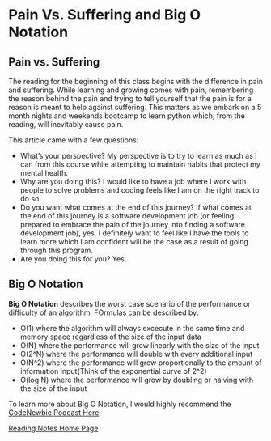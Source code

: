 # Pain Vs. Suffering and Big O Notation

## Pain vs. Suffering

The reading for the beginning of this class begins with the difference in pain and suffering. While learning and growing comes with pain, remembering the reason behind the pain and trying to tell yourself that the pain is for a reason is meant to help against suffering. This matters as we embark on a 5 month nights and weekends bootcamp to learn python which, from the reading, will inevitably cause pain. 

This article came with a few questions:

- What’s your perspective? My perspective is to try to learn as much as I can from this course while attempting to maintain habits that protect my mental health. 
- Why are you doing this? I would like to have a job where I work with people to solve problems and coding feels like I am on the right track to do so. 
- Do you want what comes at the end of this journey? If what comes at the end of this journey is a software development job (or feeling prepared to embrace the pain of the journey into finding a  software development job), yes. I definitely want to feel like I have the tools to learn more which I am confident will be the case as a result of going through this program.
- Are you doing this for you? Yes.

## Big O Notation

**Big O Notation** describes the worst case scenario of the performance or difficulty of an algorithm. FOrmulas can be described by:
- O(1) where the algorithm will always excecute in the same time and memory space regardless of the size of the input data
- O(N) where the performance will grow linearly with the size of the input
- O(2^N) where the performance will double with every additional input
- O(N^2) where the performance will grow proportionally to the amount of information input(Think of the exponential curve of 2^2)
- O(log N) where the performance will grow by doubling or halving with the size of the input

To learn more about Big O Notation, I would highly recommend the [CodeNewbie Podcast Here](https://www.codenewbie.org/basecs/8)!

[Reading Notes Home Page](README.md)